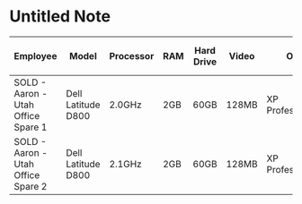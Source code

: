 # Untitled Note

| Employee | Model | Processor | RAM | Hard<br>Drive | Video | OS  | Purchase<br>Date | Warranty<br>Expiration | Dell<br>Service Tag | Dell Express<br>Service Code | Serial Number | Verified |
| --- | --- | --- | --- | --- | --- | --- | --- | --- | --- | --- | --- | --- |
| SOLD - Aaron - Utah Office Spare 1 | Dell Latitude D800 | 2.0GHz | 2GB | 60GB | 128MB | XP Professional | 09/23/2004 | 9/23/2007 | 2QB0Q51 | 5944194901 | 2QB0Q51 | CBK 7/8/2014 |
| SOLD - Aaron - Utah Office Spare 2 | Dell Latitude D800 | 2.1GHz | 2GB | 60GB | 128MB | XP Professional | 04/26/2006 | 4/25/2008 | CDK5B71 | 26941288429 | CDK5B71 | CBK 7/8/2014 |
